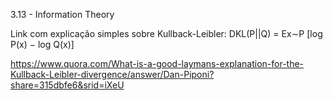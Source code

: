 3.13 - Information Theory

Link com explicação simples sobre Kullback-Leibler: DKL(P||Q) = Ex∼P [log P(x) − log Q(x)] 

https://www.quora.com/What-is-a-good-laymans-explanation-for-the-Kullback-Leibler-divergence/answer/Dan-Piponi?share=315dbfe6&srid=iXeU

